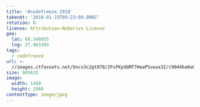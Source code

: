 ```yaml
---
title: '#codefreeze 2018'
takenAt: '2018-01-19T09:23:09.000Z'
rotation: 0
license: Attribution-NoDerivs License
geo:
  lat: 68.346055
  lng: 27.463369
tags:
  - codefreeze
url: >-
  //images.ctfassets.net/bncv3c2gt878/2FufKyUbMT7HeaPSvwux3I/c9044ba0a056332d1250278496c910cb/codefreeze-2018_25929143608_o
size: 905632
image:
  width: 1440
  height: 2560
contentType: image/jpeg
---
```


